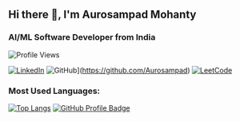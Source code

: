 ## Hi there 👋, I'm Aurosampad Mohanty

### AI/ML Software Developer from India
![Profile Views](https://komarev.com/ghpvc/?username=Aurosampad&color=blue)
<!--
**Aurosampad/Aurosampad** is a ✨ _special_ ✨ repository because its `README.md` (this file) appears on your GitHub profile.

Here are some ideas to get you started:

- 🔭 I’m a AI/ML development professional with one year of internship experience in this field.
- 🌱 I’m currently learning MLOps, DSA and Pytorch.
- 👯 I’m looking to collaborate on production level projects in AI/ML that makes it function in an end-to-end pipeline.
- 🤔 I’m looking currently for internships and jobs in the field of AI/ML.
- ⚡ Fun fact: As a Computer Vision Mentor and a Core Member of the Google Student Developer Clubs(GDSC) of my college, I have guided more than 100+ students in the field of Computer Vision, Deep Learning and Image Processing. I have also served as the AI/ML lead for the core technical club-Zairza of my college
-->

[![LinkedIn](https://img.shields.io/badge/LinkedIn-0077B5?logo=linkedin&logoColor=white)](https://www.linkedin.com/in/aurosampad-mohanty-15a342222/)
![GitHub](https://img.shields.io/badge/GitHub-181717?logo=github&logoColor=white)](https://github.com/Aurosampad)
[![LeetCode](https://img.shields.io/badge/LeetCode-FFA116?logo=leetcode&logoColor=white)](https://leetcode.com/yourusername)

### Most Used Languages:

[![Top Langs](https://github-readme-stats.vercel.app/api/top-langs/?username=Aurosampad&layout=compact)](https://github.com/anuraghazra/github-readme-stats)
[![GitHub Profile Badge](https://img.shields.io/badge/-yourusername-181717?style=flat-square&logo=github&logoColor=white)](https://github.com/yourusername)
